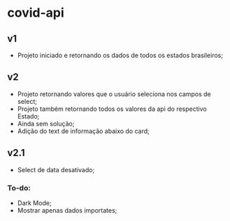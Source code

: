 # covid-api

## v1
- Projeto iniciado e retornando os dados de todos os estados brasileiros;

## v2
- Projeto retornando valores que o usuário seleciona nos campos de select;
- Projeto também retornando todos os valores da api do respectivo Estado;
- Ainda sem solução;
- Adição do text de informação abaixo do card;

## v2.1
- Select de data desativado;

### To-do:
- Dark Mode;
- Mostrar apenas dados importates;